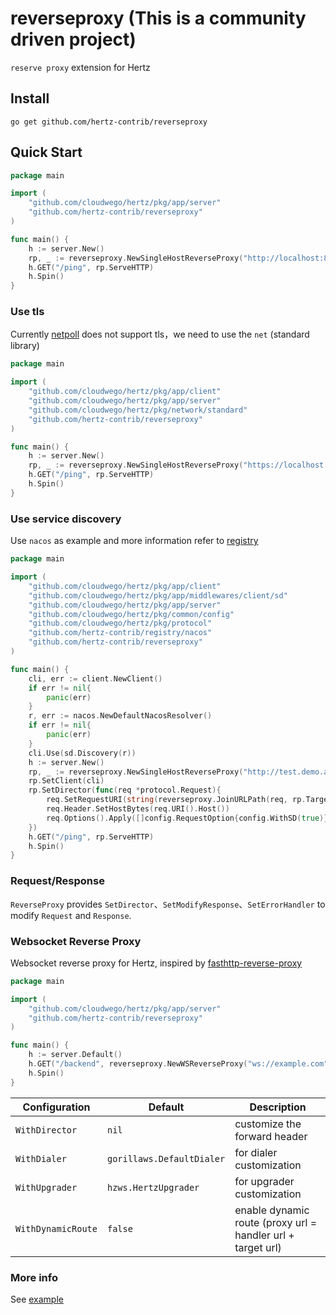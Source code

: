 # reverseproxy (This is a community driven project)

`reserve proxy` extension for Hertz

## Install

```shell
go get github.com/hertz-contrib/reverseproxy
```

## Quick Start

```go
package main

import (
	"github.com/cloudwego/hertz/pkg/app/server"
	"github.com/hertz-contrib/reverseproxy"
)

func main() {
	h := server.New()
	rp, _ := reverseproxy.NewSingleHostReverseProxy("http://localhost:8082/test")
	h.GET("/ping", rp.ServeHTTP)
	h.Spin()
}
```

### Use tls

Currently [netpoll](https://github.com/cloudwego/netpoll) does not support tls，we need to use the `net` (standard library)

```go
package main

import (
	"github.com/cloudwego/hertz/pkg/app/client"
	"github.com/cloudwego/hertz/pkg/app/server"
	"github.com/cloudwego/hertz/pkg/network/standard"
	"github.com/hertz-contrib/reverseproxy"
)

func main() {
	h := server.New()
	rp, _ := reverseproxy.NewSingleHostReverseProxy("https://localhost:8082/test",client.WithDialer(standard.NewDialer()))
	h.GET("/ping", rp.ServeHTTP)
	h.Spin()
}
```

### Use service discovery

Use `nacos` as example and more information refer to [registry](https://github.com/hertz-contrib/registry)

```go
package main

import (
	"github.com/cloudwego/hertz/pkg/app/client"
	"github.com/cloudwego/hertz/pkg/app/middlewares/client/sd"
	"github.com/cloudwego/hertz/pkg/app/server"
	"github.com/cloudwego/hertz/pkg/common/config"
	"github.com/cloudwego/hertz/pkg/protocol"
	"github.com/hertz-contrib/registry/nacos"
	"github.com/hertz-contrib/reverseproxy"
)

func main() {
	cli, err := client.NewClient()
	if err != nil{
		panic(err)
	}
	r, err := nacos.NewDefaultNacosResolver()
	if err != nil{
		panic(err)
	}
	cli.Use(sd.Discovery(r))
	h := server.New()
	rp, _ := reverseproxy.NewSingleHostReverseProxy("http://test.demo.api/test")
	rp.SetClient(cli)
	rp.SetDirector(func(req *protocol.Request){
		req.SetRequestURI(string(reverseproxy.JoinURLPath(req, rp.Target)))
		req.Header.SetHostBytes(req.URI().Host())
		req.Options().Apply([]config.RequestOption{config.WithSD(true)})
	})
	h.GET("/ping", rp.ServeHTTP)
	h.Spin()
}
```

### Request/Response

`ReverseProxy` provides `SetDirector`、`SetModifyResponse`、`SetErrorHandler` to modify `Request` and `Response`.

### Websocket Reverse Proxy

Websocket reverse proxy for Hertz, inspired by [fasthttp-reverse-proxy](https://github.com/yeqown/fasthttp-reverse-proxy)

```go
package main

import (
	"github.com/cloudwego/hertz/pkg/app/server"
	"github.com/hertz-contrib/reverseproxy"
)

func main() {
	h := server.Default()
	h.GET("/backend", reverseproxy.NewWSReverseProxy("ws://example.com").ServeHTTP)
	h.Spin()
}
```

| Configuration      | Default                   | Description                                                 |
|--------------------|---------------------------|-------------------------------------------------------------|
| `WithDirector`     | `nil`                     | customize the forward header                                |
| `WithDialer`       | `gorillaws.DefaultDialer` | for dialer customization                                    |
| `WithUpgrader`     | `hzws.HertzUpgrader`      | for upgrader customization                                  |
| `WithDynamicRoute` | `false`                   | enable dynamic route (proxy url = handler url + target url) |

### More info
See [example](https://github.com/cloudwego/hertz-examples)
